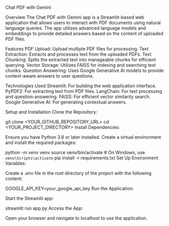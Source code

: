 Chat PDF with Gemini

Overview
The Chat PDF with Gemini app is a Streamlit-based web application that allows users to interact with PDF documents using natural language queries.
The app utilizes advanced language models and embeddings to provide detailed answers based on the content of uploaded PDF files.

Features
PDF Upload: Upload multiple PDF files for processing.
Text Extraction: Extracts and processes text from the uploaded PDFs.
Text Chunking: Splits the extracted text into manageable chunks for efficient querying.
Vector Storage: Utilizes FAISS for indexing and searching text chunks.
Question Answering: Uses Google Generative AI models to provide context-aware answers to user questions.

Technologies Used
Streamlit: For building the web application interface.
PyPDF2: For extracting text from PDF files.
LangChain: For text processing and question-answering.
FAISS: For efficient vector similarity search.
Google Generative AI: For generating contextual answers.

Setup and Installation
Clone the Repository:

git clone <YOUR_GITHUB_REPOSITORY_URL>
cd <YOUR_PROJECT_DIRECTORY>
Install Dependencies:

Ensure you have Python 3.8 or later installed. Create a virtual environment and install the required packages:


python -m venv venv
source venv/bin/activate  # On Windows, use `venv\Scripts\activate`
pip install -r requirements.txt
Set Up Environment Variables:

Create a .env file in the root directory of the project with the following content:

GOOGLE_API_KEY=your_google_api_key
Run the Application:

Start the Streamlit app:

streamlit run app.py
Access the App:

Open your browser and navigate to localhost to use the application.
